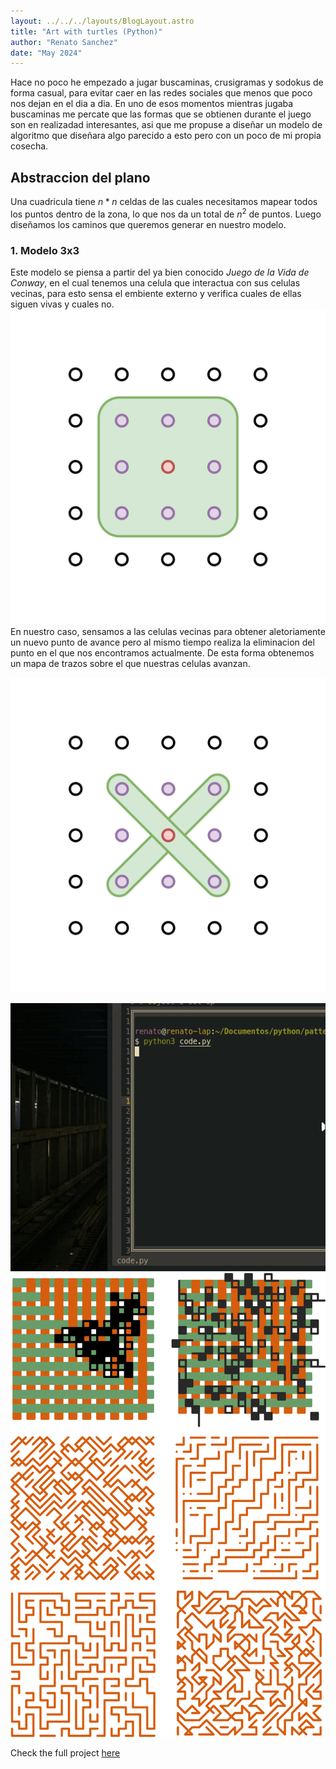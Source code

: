 ```yaml
---
layout: ../../../layouts/BlogLayout.astro
title: "Art with turtles (Python)"
author: "Renato Sanchez"
date: "May 2024"
---
```


Hace no poco he empezado a jugar buscaminas, crusigramas y sodokus de forma casual, para evitar caer en las redes sociales que menos que poco nos dejan en el dia a dia. 
En uno de esos momentos mientras jugaba buscaminas me percate que las formas que se obtienen durante el juego son en realizadad interesantes, asi que me propuse a diseñar un modelo de algoritmo que diseñara algo parecido a esto pero con un poco de mi propia cosecha. 

## Abstraccion del plano
Una cuadricula tiene $n*n$ celdas de las cuales necesitamos mapear todos los puntos dentro de la zona, lo que nos da un total de $n^2$ de puntos. Luego diseñamos los caminos que queremos generar en nuestro modelo.

### 1. Modelo 3x3
Este modelo se piensa a partir del ya bien conocido *Juego de la Vida de Conway*, en el cual tenemos una celula que interactua con sus celulas vecinas, para esto sensa el embiente externo y verifica cuales de ellas siguen vivas y cuales no. 
![pattern1](./3x3.png )
En nuestro caso, sensamos a las celulas vecinas para obtener aletoriamente un nuevo punto de avance pero al mismo tiempo realiza la eliminacion del punto en el que nos encontramos actualmente. 
De esta forma obtenemos un mapa de trazos sobre el que nuestras celulas avanzan.

![pattern1](./cross.png)


![pattern1](./ejec1.gif)
![pattern1](./results.png)

Check the full project [here](https://drive.google.com/drive/folders/16pLMSz0uKvdQawVmk2J9s9fLw40J0POX?usp=sharing)
